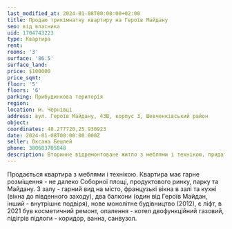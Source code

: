 ```yaml
---
last_modified_at: 2024-01-08T00:00:00+02:00
title: Продаю трикімнатну квартиру на Героїв Майдану
seo: від власника
uid: 1704743223
type: Квартира
rent:
rooms: '3'
surface: '86.5'
surface_land:
price: $100000
price_sqmt:
floor: '5'
floors: '6'
parking: Прибудинкова територія
region:
location: м. Чернівці
address: вул. Героїв Майдану, 43В, корпус 3, Шевченківський район
object:
coordinates: 48.277720,25.930923
date: 2024-01-08T00:00:00.000Z
seller: Оксана Бешлей
phone: 380683705848
description: Вторинне відремонтоване житло з меблями і технікою, придатне для проживання
---
```


Продається квартира з меблями і технікою. Квартира має гарне розміщення - не далеко Соборної площі, продуктового ринку, парку та Майдану. З залу - гарний вид на місто, французькі вікна в залі та кухні (вікна до південного заходу), два балкони (один від Героїв Майдан, інший - внутрішнє подвіря), нове монолітне будівництво (2012), є ліфт, в 2021 був косметичний ремонт, опалення - котел двофункційний газовий, підігрів підлоги - коридор, ванна, санвузол.
